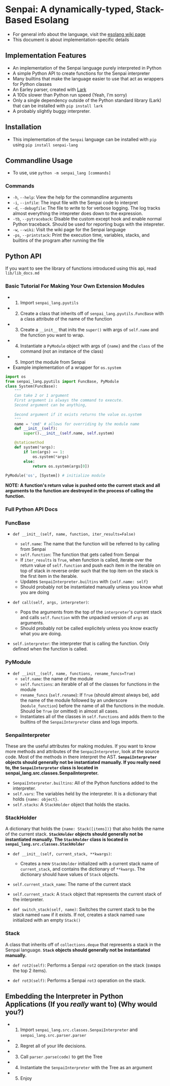 # Senpai: A dynamically-typed, Stack-Based Esolang
- For general info about the language, visit the [esolang wiki page](https://esolangs.org/wiki/Senpai)
- This document is about implementation-specific details

## Implementation Features
- An implementation of the Senpai language purely interpreted in Python
- A simple Python API to create functions for the Senpai interpreter
- Many builtins that make the language easier to use that act as wrappers for Python classes
- An Earley parser, created with [Lark](https://github.com/lark-parser/lark)
- A 100x slower than Python run speed (Yeah, I'm sorry)
- Only a single dependency outside of the Python standard library (Lark) that can be installed with `pip install lark`
- A probably slightly buggy interpreter.

## Installation
- This implementation of the `Senpai` language can be installed with `pip` using `pip install senpai-lang`

## Commandline Usage
- To use, use `python -m senpai_lang [commands]`
### Commands
- `-h`, `--help`: View the help for the commandline arguments
- `-i`, `--infile`: The input file with the Senpai code to interpret
- `-d`, `--debugfile`: The file to write to for verbose logging. The log tracks almost everything the intepreter does down to the expression.
- `-tb`, `--pytraceback`: Disable the custom except hook and enable normal Python traceback. Should be used for reporting bugs with the intepreter.
- `-w`, `--wiki`: Visit the wiki page for the Senpai language
- `-ps`, `--printstack`: Print the execution time, variables, stacks, and builtins of the program after running the file

## Python API
If you want to see the library of functions introduced using this api, read `lib/lib_docs.md`
### Basic Tutorial For Making Your Own Extension Modules
- 1. Import `senpai_lang.pyutils`
- 2. Create a class that inherits off of `senpai_lang.pyutils.FuncBase` with a class attribute of the name of the function
- 3. Create a `__init__` that inits the `super()` with args of `self.name` and the function you want to wrap.
- 4. Instantiate a `PyModule` object with args of `{name}` and the `class` of the command (not an instance of the class)
- 5. Import the module from Senpai
- Example implementation of a wrapper for `os.system`

```py
import os
from senpai_lang.pyutils import FuncBase, PyModule
class System(FuncBase):
	"""
	Can take 2 or 1 argument
	First argument is always the command to execute.
	Second argument can be anything, 
	
	Second argument if it exists returns the value os.system
	"""
	name = 'cmd' # allows for overriding by the module name 
	def __init__(self):
		super().__init__(self.name, self.system)

	@staticmethod
	def system(*args):
		if len(args) == 1:
			os.system(*args)
		else:
			return os.system(args[0])
	
PyModule('os', [System]) # initialize module
```
**NOTE: A function's return value is pushed onto the current stack and all arguments to the function are destroyed in the process of calling the function.**
### Full Python API Docs


### FuncBase 
- `def __init__(self, name, function, iter_results=False)` 
  - `self.name`: The name that the function will be referred to by calling from Senpai
  - `self.function`: The function that gets called from Senpai 
  - If `iter_results` is `True`, when function is called, iterate over the return value of `self.function` and push each item in the iterable on top of stack in reverse order such that the top item on the stack is the first item in the iterable.
  - Updates `SenpaiInterpreter.builtins` with `{self.name: self}`
  - Should probably not be instantiated manually unless you know what you are doing
- `def call(self, args, interpreter)`: 
  
  - Pops the arguments from the top of the `interpreter`'s current stack and calls `self.function` with the unpacked version of `args` as arguments. 
  - Should probably not be called explicitely unless you know exactly what you are doing. 
- `self.interpreter`: the interpreter that is calling the function. Only defined when the function is called.

### PyModule
- `def __init__(self, name, functions, rename_funcs=True)`
  - `self.name`: the name of the module
  - `self.functions`: an iterable of all of the classes for functions in the module
  - `rename_funcs` (`self.rename`): If `True` (should almost always be), add the name of the module followed by an underscore (`module_function`) before the name of all the functions in the module. Should be `True` (or omitted) in almost all cases.
  - Instantiates all of the classes in `self.functions` and adds them to the builtins of the `SenpaiInterpreter` class and logs imports. 

### SenpaiInterpreter
These are the useful attributes for making modules. If you want to know more methods and attributes of the `SenpaiInterpreter`, look at the source code. Most of the methods in there interpret the AST. **`SenpaiInterpreter` objects should generally not be instantiated manually. If you really need to, the `SenpaiInterpreter` class is located in senpai_lang.src.classes.SenpaiInterpreter.** 
- `SenpaiInterpreter.builtins`: All of the Python functions added to the interpreter.
- `self.vars`: The variables held by the interpreter. It is a dictionary that holds `{name: object}`. 
- `self.stacks`: A `StackHolder` object that holds the stacks. 

### StackHolder
A dictionary that holds the `{name: Stack([items])}` that also holds the name of the current stack.
**`StackHolder` objects should generally not be instantiated manually. The `StackHolder` class is located in `senpai_lang.src.classes.StackHolder`** 

- `def __init__(self, current_stack, **kwargs)`:
  - Creates a new `StackHolder` initialized with a current stack name of `current_stack`, and contains the dictionary of `**kwargs`. The dictionary should have values of `Stack` objects. 

- `self.current_stack_name`: The name of the current stack
- `self.current_stack`: A `Stack` object that represents the current stack of the interpreter.
- `def switch_stack(self, name)`: Switches the current stack to be the stack named `name` if it exists. If not, creates a stack named `name` initialized with an empty `Stack()`

### Stack
A class that inherits off of `collections.deque` that represents a stack in the Senpai language. **`Stack` objects should generally not be instantiated manually.**

- `def rot2(self)`: Performs a Senpai `rot2` operation on the stack (swaps the top 2 items).
* `def rot3(self)`: Performs a Senpai `rot3` operation on the stack.

## Embedding the Interpreter in Python Applications (If you *really* want to) (Why would you?)
- 1. Import `senpai_lang.src.classes.SenpaiInterpreter` and `senpai_lang.src.parser.parser`
- 2. Regret all of your life decisions.
- 3. Call `parser.parse(code)` to get the Tree
- 4. Instantiate the `SenpaiInterpreter` with the Tree as an argument
- 5. Enjoy
